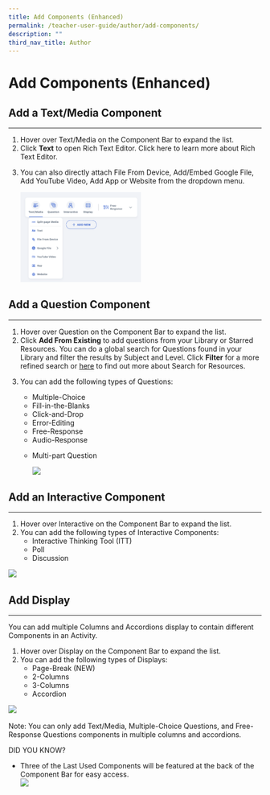 ```yaml
---
title: Add Components (Enhanced)
permalink: /teacher-user-guide/author/add-components/
description: ""
third_nav_title: Author
---
```

<h1 id="add-components-enhanced-">Add Components (Enhanced)</h1>
<h2 id="add-a-text-media-component">Add a Text/Media Component</h2>
<hr>
<ol>
<li>Hover over Text/Media on the Component Bar to expand the list. </li>
<li>Click <strong>Text</strong> to open Rich Text Editor. Click here to learn more about Rich Text Editor.</li>
<li><p>You can also directly attach File From Device, Add/Embed Google File, Add YouTube Video, Add App or Website from the dropdown menu. </p>
<p> <img style="width: 50%;" src="/images/2Teacher/AU_AddComponent1.png"></p>
</li>
</ol>
<h2 id="add-a-question-component">Add a Question Component</h2>
<hr>
<ol>
<li>Hover over Question on the Component Bar to expand the list. </li>
<li>Click <strong>Add From Existing</strong> to add questions from your Library or Starred Resources. You can do a global search for Questions found in your Library and filter the results by Subject and Level. Click <strong>Filter</strong> for a more refined search or <a href="https://www.learning.moe.edu.sg/sls/teachers/user-guide/vle/teacher/LessonResources/SearchForResources.html">here</a> to find out more about Search for Resources.</li>
<li><p>You can add the following types of Questions:</p>
<ul>
<li>Multiple-Choice</li>
<li>Fill-in-the-Blanks</li>
<li>Click-and-Drop</li>
<li>Error-Editing</li>
<li>Free-Response</li>
<li>Audio-Response</li>
<li><p>Multi-part Question</p>
<p><img style="width: 50%;" src="/images/2Teacher/AU_AddComponent2.png"></p>
</li>
</ul>
</li>
</ol>
<h2 id="add-an-interactive-component">Add an Interactive Component</h2>
<hr>
<ol>
<li>Hover over Interactive on the Component Bar to expand the list.</li>
<li>You can add the following types of Interactive Components:<ul>
<li>Interactive Thinking Tool (ITT)</li>
<li>Poll</li>
<li>Discussion</li>
</ul>
</li>
</ol>
<p><img style="width: 50%;" src="/images/2Teacher/AU_AddComponent3.png"></p>
<h2 id="-add-display-"><strong>Add Display</strong></h2>
<hr>
<p>You can add multiple Columns and Accordions display to contain different Components in an Activity.</p>
<ol>
<li>Hover over Display on the Component Bar to expand the list.</li>
<li>You can add the following types of Displays:<ul>
<li>Page-Break (NEW)</li>
<li>2-Columns</li>
<li>3-Columns</li>
<li>Accordion</li>
</ul>
</li>
</ol>
<p><img style="width: 50%;" src="/images/2Teacher/AU_AddComponent4.png"></p>
<p>Note: You can only add Text/Media, Multiple-Choice Questions, and Free-Response Questions components in multiple columns and accordions.</p>
<p>DID YOU KNOW?</p>
<ul>
<li>Three of the Last Used Components will be featured at the back of the Component Bar for easy access.</li>
<img style="width: 50%;" src="/images/2Teacher/AU_AddComponent5.png">
</ul>


